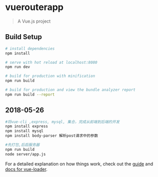 # vuerouterapp

> A Vue.js project

## Build Setup

``` bash
# install dependencies
npm install

# serve with hot reload at localhost:8080
npm run dev

# build for production with minification
npm run build

# build for production and view the bundle analyzer report
npm run build --report
```
## 2018-05-26
``` bash
#将vue-cli ,express, mysql, 集合，完成从前端到后端的开发
npm install express
npm install mysql
npm install body-parser 解析post请求中的参数

#先打包,后启服务器
npm run build
node server/app.js
``` 
For a detailed explanation on how things work, check out the [guide](http://vuejs-templates.github.io/webpack/) and [docs for vue-loader](http://vuejs.github.io/vue-loader).
